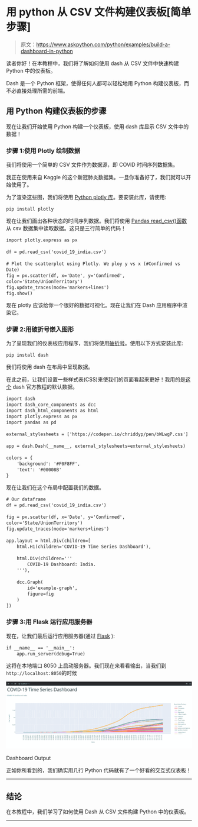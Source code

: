 # 用 python 从 CSV 文件构建仪表板[简单步骤]

> 原文：<https://www.askpython.com/python/examples/build-a-dashboard-in-python>

读者你好！在本教程中，我们将了解如何使用 dash 从 CSV 文件中快速构建 Python 中的仪表板。

Dash 是一个 Python 框架，使得任何人都可以轻松地用 Python 构建仪表板，而不必直接处理所需的前端。

## 用 Python 构建仪表板的步骤

现在让我们开始使用 Python 构建一个仪表板，使用 dash 库显示 CSV 文件中的数据！

### 步骤 1:使用 Plotly 绘制数据

我们将使用一个简单的 CSV 文件作为数据源，即 COVID 时间序列数据集。

我正在使用来自 Kaggle 的这个新冠肺炎数据集。一旦你准备好了，我们就可以开始使用了。

为了渲染这些图，我们将使用 [Python plotly 库](https://www.askpython.com/python-modules/python-plotly-tutorial)。要安装此库，请使用:

```
pip install plotly

```

现在让我们画出各种状态的时间序列数据。我们将使用 [Pandas read_csv()函数](https://www.askpython.com/python-modules/pandas/python-pandas-module-tutorial)从 csv 数据集中读取数据。这只是三行简单的代码！

```
import plotly.express as px

df = pd.read_csv('covid_19_india.csv')

# Plot the scatterplot using Plotly. We ploy y vs x (#Confirmed vs Date)
fig = px.scatter(df, x='Date', y='Confirmed', color='State/UnionTerritory')
fig.update_traces(mode='markers+lines')
fig.show()

```

现在 plotly 应该给你一个很好的数据可视化。现在让我们在 Dash 应用程序中渲染它。

### 步骤 2:用破折号嵌入图形

为了呈现我们的仪表板应用程序，我们将使用[破折号](https://dash.plotly.com/)。使用以下方式安装此库:

```
pip install dash

```

我们将使用 dash 在布局中呈现数据。

在此之前，让我们设置一些样式表(CSS)来使我们的页面看起来更好！我用的是[这个](https://dash.plotly.com/layout) dash 官方教程的默认数据。

```
import dash
import dash_core_components as dcc
import dash_html_components as html
import plotly.express as px
import pandas as pd

external_stylesheets = ['https://codepen.io/chriddyp/pen/bWLwgP.css']

app = dash.Dash(__name__, external_stylesheets=external_stylesheets)

colors = {
    'background': '#F0F8FF',
    'text': '#00008B'
}

```

现在让我们在这个布局中配置我们的数据。

```
# Our dataframe
df = pd.read_csv('covid_19_india.csv')

fig = px.scatter(df, x='Date', y='Confirmed', color='State/UnionTerritory')
fig.update_traces(mode='markers+lines')

app.layout = html.Div(children=[
    html.H1(children='COVID-19 Time Series Dashboard'),

    html.Div(children='''
        COVID-19 Dashboard: India.
    '''),

    dcc.Graph(
        id='example-graph',
        figure=fig
    )
])

```

### 步骤 3:用 Flask 运行应用服务器

现在，让我们最后运行应用服务器(通过 [Flask](https://www.askpython.com/python-modules/flask/create-hello-world-in-flask) ):

```
if __name__ == '__main__':
    app.run_server(debug=True)

```

这将在本地端口 8050 上启动服务器。我们现在来看看输出，当我们到`http://localhost:8050`的时候

![Dashboard Output](img/39a0debf7d98d65126bdc7f488cb6f2c.png)

Dashboard Output

正如你所看到的，我们确实用几行 Python 代码就有了一个好看的交互式仪表板！

* * *

## 结论

在本教程中，我们学习了如何使用 Dash 从 CSV 文件构建 Python 中的仪表板。

* * *